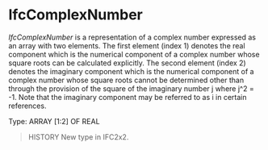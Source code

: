 # IfcComplexNumber

_IfcComplexNumber_ is a representation of a complex number expressed as an array with two elements. The first element (index 1) denotes the real component which is the numerical component of a complex number whose square roots can be calculated explicitly. The second element (index 2) denotes the imaginary component which is the numerical component of a complex number whose square roots cannot be determined other than through the provision of the square of the imaginary number j where j\^2 = -1. Note that the imaginary component may be referred to as i in certain references.<!-- end of definition -->

Type: ARRAY [1:2] OF REAL

> HISTORY  New type in IFC2x2.
